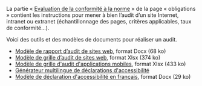 La partie « [Evaluation de la conformité à la norme](../obligations.html#Évaluation-de-la-conformité-à-la-norme-de-référence) » de la page « obligations » contient les instructions pour mener à bien l’audit d’un site Internet, intranet ou extranet (échantillonnage des pages, critères applicables, taux de conformité…). 

Voici des outils et des modèles de documents pour réaliser un audit.
* [Modèle de rapport d’audit de sites web](../raweb1/files/raweb1-lu-modele-rapport-audit.docx), format Docx (68 ko)
* [Modèle de grille d’audit de sites web](../raweb1/files/raweb1-lu-modele-grille-audit.xlsx), format Xlsx (374 ko)
* [Modèle de grille d'audit d'applications mobiles](../files/modele-grille-audit-appli-mobiles.xlsx), format Xlsx (433 ko)
* [Générateur multilingue de déclarations d'accessibilité](./decla.html)
* [Modèle de déclaration d'accessibilité en français](../files/template-decla-fr.docx), format Docx (29 ko) 
